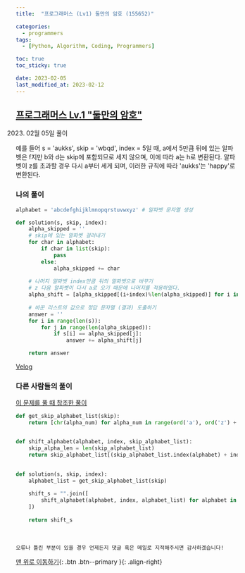 ```yaml
---
title:  "프로그래머스 (Lv1) 둘만의 암호 (155652)" 

categories:
  - programmers
tags:
  - [Python, Algorithm, Coding, Programmers]

toc: true
toc_sticky: true

date: 2023-02-05
last_modified_at: 2023-02-12
---
```




## [프로그래머스 Lv.1 "둘만의 암호"](https://school.programmers.co.kr/learn/courses/30/lessons/155652)

2023. 02월 05일 풀이

예를 들어 s = 'aukks', skip = 'wbqd', index = 5일 때, a에서 5만큼 뒤에 있는 알파벳은 f지만 b와 d는 skip에 포함되므로 세지 않으며, 이에 따라 a는 h로 변환된다. 알파벳이 z를 초과할 경우 다시 a부터 세게 되며, 이러한 규칙에 따라 'aukks'는 'happy'로 변환된다.

### 나의 풀이

```Python
alphabet = 'abcdefghijklmnopqrstuvwxyz' # 알파벳 문자열 생성

def solution(s, skip, index):
    alpha_skipped = ''
    # skip에 있는 알파벳 걸러내기
    for char in alphabet:
        if char in list(skip):
            pass
        else:
            alpha_skipped += char
            
    # 나머지 알파벳 index만큼 뒤의 알파벳으로 바꾸기
    # z 다음 알파벳이 다시 a로 오기 때문에 나머지를 적용하였다.
    alpha_shift = [alpha_skipped[(i+index)%len(alpha_skipped)] for i in range(len(alpha_skipped))]
    
    # 바꾼 리스트의 값으로 정답 문자열 (결과) 도출하기
    answer = ''
    for i in range(len(s)):
        for j in range(len(alpha_skipped)):
            if s[i] == alpha_skipped[j]:
                answer += alpha_shift[j]

    return answer
```
[Velog](https://velog.io/@deepshadow/%ED%8C%8C%EC%9D%B4%EC%8D%AC3-%EC%BD%94%EB%94%A9%ED%85%8C%EC%8A%A4%ED%8A%B8-%EB%91%98%EB%A7%8C%EC%9D%98-%EC%95%94%ED%98%B8)

### 다른 사람들의 풀이

[이 문제를 풀 때 참조한 풀이](https://somjang.tistory.com/entry/Programmers-%EB%91%98%EB%A7%8C%EC%9D%98-%EC%95%94%ED%98%B8-Python)

```Python
def get_skip_alphabet_list(skip):
    return [chr(alpha_num) for alpha_num in range(ord('a'), ord('z') + 1) if chr(alpha_num) not in skip]


def shift_alphabet(alphabet, index, skip_alphabet_list):
    skip_alpha_len = len(skip_alphabet_list)
    return skip_alphabet_list[(skip_alphabet_list.index(alphabet) + index) % skip_alpha_len]
    

def solution(s, skip, index):    
    alphabet_list = get_skip_alphabet_list(skip)
    
    shift_s = "".join([
        shift_alphabet(alphabet, index, alphabet_list) for alphabet in list(s)
    ])
    
    return shift_s
```

<br>

    오류나 틀린 부분이 있을 경우 언제든지 댓글 혹은 메일로 지적해주시면 감사하겠습니다!

[맨 위로 이동하기](#){: .btn .btn--primary }{: .align-right}
